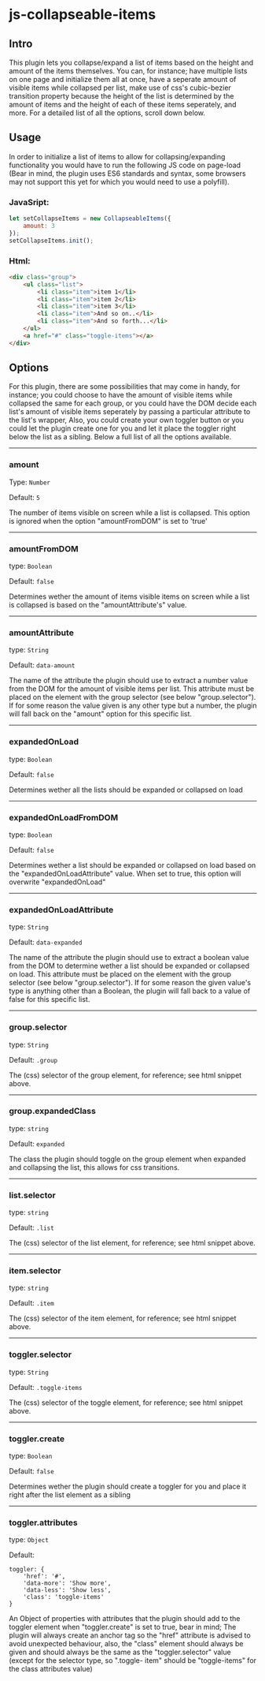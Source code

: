 # js-collapseable-items

## Intro

This plugin lets you collapse/expand a list of items based on the height and amount of the items themselves. You can, for instance; have multiple lists on one page and initialize them all at once, have a seperate amount of visible items while collapsed per list, make use of css's cubic-bezier transition property because the height of the list is determined by the amount of items and the height of each of these items seperately, and more. For a detailed list of all the options, scroll down below.

## Usage

In order to initialize a list of items to allow for collapsing/expanding functionality you would have to run the following JS code on page-load (Bear in mind, the plugin uses ES6 standards and syntax, some browsers may not support this yet for which you would need to use a polyfill).

### JavaSript:
```javascript
let setCollapseItems = new CollapseableItems({
    amount: 3
});
setCollapseItems.init();
```
### Html:
```html
<div class="group">
    <ul class="list">
        <li class="item">item 1</li>
        <li class="item">item 2</li>
        <li class="item">item 3</li>
        <li class="item">And so on..</li>
        <li class="item">And so forth...</li>
    </ul>
    <a href="#" class="toggle-items"></a>
</div>
```

## Options
For this plugin, there are some possibilities that may come in handy, for instance; you could choose to have the amount of visible items while collapsed the same for each group, or you could have the DOM decide each list's amount of visible items seperately by passing a particular attribute to the list's wrapper, Also, you could create your own toggler button or you could let the plugin create one for you and let it place the toggler right below the list as a sibling. Below a full list of all the options available.


---

### amount
Type: `Number`

Default: `5`

The number of items visible on screen while a list is collapsed. This option is ignored when the option "amountFromDOM" is set to 'true'

---

### amountFromDOM
type: `Boolean`

Default: `false`

Determines wether the amount of items visible items on screen while a list is collapsed is based on the "amountAttribute's" value.

---

### amountAttribute
type: `String`

Default: `data-amount`

The name of the attribute the plugin should use to extract a number value from the DOM for the amount of visible items per list. This attribute must be placed on the element with the group selector (see below "group.selector"). If for some reason the value given is any other type but a number, the plugin will fall back on the "amount" option for this specific list.

---

### expandedOnLoad
type: `Boolean`

Default: `false`

Determines wether all the lists should be expanded or collapsed on load

---

### expandedOnLoadFromDOM
type: `Boolean`

Default: `false`

Determines wether a list should be expanded or collapsed on load based on the "expandedOnLoadAttribute" value. When set to true, this option will overwrite "expandedOnLoad"

---

### expandedOnLoadAttribute
type: `String`

Default: `data-expanded`

The name of the attribute the plugin should use to extract a boolean value from the DOM to determine wether a list should be expanded or collapsed on load. This attribute must be placed on the element with the group selector (see below "group.selector"). If for some reason the given value's type is anything other than a Boolean, the plugin will fall back to a value of false for this specific list. 

---

### group.selector
type: `String`

Default: `.group`

The (css) selector of the group element, for reference; see html snippet above.

---

### group.expandedClass
type: `string`

Default: `expanded`

The class the plugin should toggle on the group element when expanded and collapsing the list, this allows for css transitions.

---

### list.selector
type: `string`

Default: `.list`

The (css) selector of the list element, for reference; see html snippet above.

---

### item.selector
type: `string`

Default: `.item`

The (css) selector of the item element, for reference; see html snippet above.

---

### toggler.selector
type: `String`

Default: `.toggle-items`

The (css) selector of the toggle element, for reference; see html snippet above.

---

### toggler.create
type: `Boolean`

Default: `false`

Determines wether the plugin should create a toggler for you and place it right after the list element as a sibling

---

### toggler.attributes
type: `Object`

Default:
```
toggler: {
    'href': '#',
    'data-more': 'Show more',
    'data-less': 'Show less',
    'class': 'toggle-items'
}
```

An Object of properties with attributes that the plugin should add to the toggler element when "toggler.create" is set to true, bear in mind; The plugin will always create an anchor tag so the "href" attribute is advised to avoid unexpected behaviour, also, the "class" element should always be given and should always be the same as the "toggler.selector" value (except for the selector type, so ".toggle- item" should be "toggle-items" for the class attributes value)
